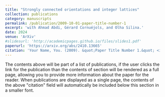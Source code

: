 ```yaml
---
title: "Strongly connected orientations and integer lattices"
collection: publications
category: manuscripts
permalink: /publication/2009-10-01-paper-title-number-1
excerpt: 'with Ahmad Abdi, Gérard Cornuéjols, and Olha Silina.'
date: 2024
venue: 'ArXiv'
#slidesurl: 'http://academicpages.github.io/files/slides1.pdf'
paperurl: 'https://arxiv.org/abs/2410.13665'
citation: 'Your Name, You. (2009). &quot;Paper Title Number 1.&quot; <i>Journal 1</i>. 1(1).'
---
```


The contents above will be part of a list of publications, if the user clicks the link for the publication than the contents of section will be rendered as a full page, allowing you to provide more information about the paper for the reader. When publications are displayed as a single page, the contents of the above "citation" field will automatically be included below this section in a smaller font.
